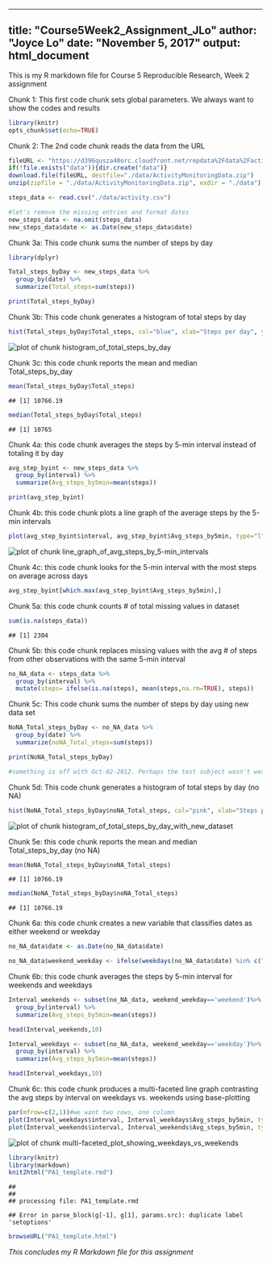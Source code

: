 

---
title: "Course5Week2_Assignment_JLo"
author: "Joyce Lo"
date: "November 5, 2017"
output: html_document
---

This is my R markdown file for Course 5 Reproducible Research, Week 2 assignment

Chunk 1: This first code chunk sets global parameters.  We always want to show the codes and results


```r
library(knitr)
opts_chunk$set(echo=TRUE)
```

Chunk 2: The 2nd code chunk reads the data from the URL


```r
fileURL <- "https://d396qusza40orc.cloudfront.net/repdata%2Fdata%2Factivity.zip"
if(!file.exists("data")){dir.create("data")}
download.file(fileURL, destfile="./data/ActivityMonitoringData.zip")
unzip(zipfile = "./data/ActivityMonitoringData.zip", exdir = "./data")

steps_data <- read.csv("./data/activity.csv")

#let's remove the missing entries and format dates
new_steps_data <- na.omit(steps_data)
new_steps_data$date <- as.Date(new_steps_data$date)
```

Chunk 3a: This code chunk sums the number of steps by day 


```r
library(dplyr)

Total_steps_byDay <- new_steps_data %>%
  group_by(date) %>%
  summarize(Total_steps=sum(steps))

print(Total_steps_byDay)
```

Chunk 3b: This code chunk generates a histogram of total steps by day


```r
hist(Total_steps_byDay$Total_steps, col="blue", xlab="Steps per day", ylab="Frequency", main="Frequency of Steps by day")
```

![plot of chunk histogram_of_total_steps_by_day](figure/histogram_of_total_steps_by_day-1.png)

Chunk 3c: this code chunk reports the mean and median Total_steps_by_day

```r
mean(Total_steps_byDay$Total_steps)
```

```
## [1] 10766.19
```

```r
median(Total_steps_byDay$Total_steps)
```

```
## [1] 10765
```

Chunk 4a: this code chunk averages the steps by 5-min interval instead of totaling it by day

```r
avg_step_byint <- new_steps_data %>%
  group_by(interval) %>%
  summarize(Avg_steps_by5min=mean(steps))

print(avg_step_byint)
```

Chunk 4b: this code chunk plots a line graph of the average steps by the 5-min intervals

```r
plot(avg_step_byint$interval, avg_step_byint$Avg_steps_by5min, type="l", col="red", xlab = "5-min interval", ylab = "Avg steps", main = "Avg Steps by 5-min interval across days")
```

![plot of chunk line_graph_of_avg_steps_by_5-min_intervals](figure/line_graph_of_avg_steps_by_5-min_intervals-1.png)

Chunk 4c: this code chunk looks for the 5-min interval with the most steps on average across days

```r
avg_step_byint[which.max(avg_step_byint$Avg_steps_by5min),]
```

Chunk 5a: this code chunk counts # of total missing values in dataset

```r
sum(is.na(steps_data))
```

```
## [1] 2304
```

Chunk 5b: this code chunk replaces missing values with the avg # of steps from other observations with the same 5-min interval

```r
no_NA_data <- steps_data %>%
  group_by(interval) %>%
  mutate(steps= ifelse(is.na(steps), mean(steps,na.rm=TRUE), steps))
```

Chunk 5c: This code chunk sums the number of steps by day using new data set


```r
NoNA_Total_steps_byDay <- no_NA_data %>%
  group_by(date) %>%
  summarize(noNA_Total_steps=sum(steps))

print(NoNA_Total_steps_byDay)

#something is off with Oct-02-2012. Perhaps the test subject wasn't wearing his device
```

Chunk 5d: This code chunk generates a histogram of total steps by day (no NA)


```r
hist(NoNA_Total_steps_byDay$noNA_Total_steps, col="pink", xlab="Steps per day", ylab="Frequency", main="Frequency of Steps by day (no NA)")
```

![plot of chunk histogram_of_total_steps_by_day_with_new_dataset](figure/histogram_of_total_steps_by_day_with_new_dataset-1.png)

Chunk 5e: this code chunk reports the mean and median Total_steps_by_day (no NA)

```r
mean(NoNA_Total_steps_byDay$noNA_Total_steps)
```

```
## [1] 10766.19
```

```r
median(NoNA_Total_steps_byDay$noNA_Total_steps)
```

```
## [1] 10766.19
```

Chunk 6a: this code chunk creates a new variable that classifies dates as either weekend or weekday

```r
no_NA_data$date <- as.Date(no_NA_data$date)

no_NA_data$weekend_weekday <- ifelse(weekdays(no_NA_data$date) %in% c("Saturday", "Sunday"), "weekend", "weekday")
```

Chunk 6b: this code chunk averages the steps by 5-min interval  for weekends and weekdays

```r
Interval_weekends <- subset(no_NA_data, weekend_weekday=='weekend')%>%
  group_by(interval) %>%
  summarize(Avg_steps_by5min=mean(steps))

head(Interval_weekends,10)

Interval_weekdays <- subset(no_NA_data, weekend_weekday=='weekday')%>%
  group_by(interval) %>%
  summarize(Avg_steps_by5min=mean(steps))

head(Interval_weekdays,10)
```

Chunk 6c: this code chunk produces a multi-faceted line graph contrasting the avg steps by interval on weekdays vs. weekends using base-plotting


```r
par(mfrow=c(2,1))#we want two rows, one column
plot(Interval_weekdays$interval, Interval_weekdays$Avg_steps_by5min, type="l", ylab="Avg Steps", xlab="", main="Avg Steps by Interval on Weekdays", col="red")
plot(Interval_weekends$interval, Interval_weekends$Avg_steps_by5min, type="l", ylab="Avg Steps", xlab="", main="Avg Steps by Interval on Weekends", col="blue")
```

![plot of chunk multi-faceted_plot_showing_weekdays_vs_weekends](figure/multi-faceted_plot_showing_weekdays_vs_weekends-1.png)


```r
library(knitr)
library(markdown)
knit2html("PA1_template.rmd")
```

```
## 
## 
## processing file: PA1_template.rmd
```

```
## Error in parse_block(g[-1], g[1], params.src): duplicate label 'setoptions'
```

```r
browseURL("PA1_template.html")
```
*This concludes my R Markdown file for this assignment*


